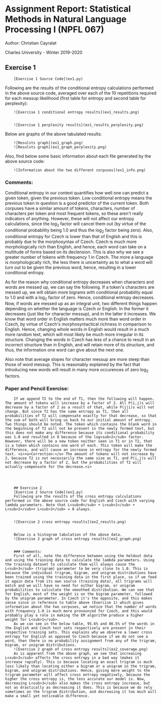 
		
# Assignment Report: Statistical Methods in Natural Language Processing I (NPFL 067)
		

Author: Christian Cayralat

		

Charles University - Winter 2019-2020

	

	
		
## Exercise 1
		[Exercise 1 Source Code](ex1.py)
		

Following are the results of the conditional entropy calculations performed in the above source code, averaged over each of the 10 repetitions required for each messup likelihood (first table for entropy and second table for perplexity):

		  

		![Exercise 1 conditional entropy results](ex1_results.png)
		  

		![Exercise 1 perplexity results](ex1_results_perplexity.png)
		  

		

Below are graphs of the above tabulated results:

		  

		![Resulsts graph](ex1_graph.png)
		![Resulsts graph](ex1_graph_perplexity.png)
		  

		

Also, find below some basic information about each file generated by the above source code:

		  

		![Information about the two different corpuses](ex1_info.png)
		  

		
### Comments:
		

Conditional entropy in our context quantifies how well one can predict a given token, given the previous token. Low conditional entropy means the previous token in question is a good predictor of the current token. Both corpuses have a similar amount of tokens, characters, number of characters per token and most frequent tokens, so these aren't really indicators of anything. However, these will not affect our entropy calculations, since the log<sub>2</sub> factor will cancel them out (by virtue of the conditional probability being 1.0 and thus the log<sub>2</sub> factor being zero). Also, conditional entropy for Czech is lower than that of English and this is probably due to the morphosyntax of Czech. Czech is much more morphologically rich than English, and hence, each word can take on a multitude of forms based on its declension. This is also why we see a greater number of tokens with frequency 1 in Czech. The more a language is morphologically rich, the less there is uncertainty as to what a word will turn out to be given the previous word, hence, resulting in a lower conditional entropy.

		

As for the reason why conditional entropy decreases when characters and words are messed up, we can say the following. If a token's characters are messed up, we will obtain more bigrams with conditional probability equal to 1.0 and with a log<sub>2</sub> factor of zero. Hence, conditional entropy decreases. Now, if words are messed up as an integral unit, two different things happen depending on whether the language is Czech or English. In the former it decreases (just like for character messup), and in the latter it increases. We know that word order in English matters much more than word order in Czech, by virtue of Czech's morphosyntactical richness in comparison to English. Hence, changing whole words in English would result in a much more random text, which will most likely be much more irregular in its structure. Changing the words in Czech has less of a chance to result in an incorrect structure than in English, and will retain more of its structure, and thus, the information one word can give about the next one.

		

Also note that average slopes for character messup are more steep than those of word messup. This is reasonably explained by the fact that introducing new words will result in many more occurences of zero log<sub>2</sub> factors.

		
		
### Paper and Pencil Exercise:
		If we append T2 to the end of T1, then the following will happen. The amount of tokens will increase by a factor of 2. All P(i,j)s will decrease by a factor of 2 as a result of that, while P(j|i)s will not change. But since T2 has the same entropy as T1, then all probabilities of T2 will compensate exactly for that decrease, so that the sum of both will bring us back to our initial amount of entropy. Two things should be noted. The token which contains the blank word in the beginning of T2 will not be present in the newly formed text, but this does not make any difference because its conditional probability was 1.0 and resulted in 0 because of the log<sub>2</sub> factor. However, there will be a new token neither seen in T1 or in T2, that is a token which contains one word of each. This token will make the difference, and will cause an increase in entropy for the newly formed text. <i><u>Correction:</u> The amount of tokens will not increase by 2, because T2 is not necessarily the same size as T1, and P(i,j)s will not decrease by a factor of 2, but the probabilities of T2 will actually compensate for the decrease.<i>

		  


		## Exercise 2
		[Exercise 2 Source Code](ex2.py)
		Following are the results of the cross entropy calculations performed in the above source code for English and Czech with varying lambda parameters. Note that L<sub>0</sub> + L<sub>1</sub> + L<sub>2</sub>+ L<sub>3</sub> = 0 always.
		  

		![Exercise 2 cross entropy results](ex2_results.png)
		  

		Below is a histogram tabulation of the above data.
		![Exercise 2 graph of cross entropy results](ex2_graph.png)
		  

		### Comments:
		First of all, note the difference between using the heldout data and using the training data to calculate the lambda parameters. Using the training dataset to calculate them will always cause the L<sub>3</sub> (trigram) parameter to be very close to 1.0. This is because the individual trigram, bigram, and unigram distributions have been trained using the training data in the first place, so if we feed it again data from its own source (training data), all trigrams will match and we will have no need for either bigram, or unigram probabilities to calculate the smoothed distribution. We can see that for English, most of the weight is on the bigram parameter, followed by the unigram parameter. In Czech it's the opposite, and this makes sense since in reference to table above (Exercise 1) which gives information about the two corpuses, we notice that the number of words with frequency 1.0 is much more pronounced for Czech, and this would probably play a role in making the EM algorithm produce a higher weight for L<sub>1</sub>.
		As we can see in the below table, 95.6% and 86.5% of the words in the English and Czech test sets respectively are present in their respective training sets. This explains why we observe a lower cross entropy for English as opposed to Czech because if we do not see a word, then there is no probability assignment from any of the trigram, bigram, or unigram distributions.
		![Exercise 2 graph of cross entropy results](ex2_coverage.png)
		As is apparent from the above graph, we see that increasing L<sub>3</sub> affects the cross entropy in a bad way (makes it increase rapidly). This is because locating an exact trigram is much less likely than locating either a bigram or a unigram in the trigram, bigram, and unigram distributions. Hence, giving more weight to the trigram parameter will affect cross entropy negatively, because the higher the cross entropy is, the less accurate our model is. Now, decreasing L<sub>3</sub> also makes the cross entropy increase, but not as drastically as decreasing it does. This is because we do rely sometimes on the trigram distribution, and decreasing it too much will make a small yet noticeable difference.
		
	
</i></i>